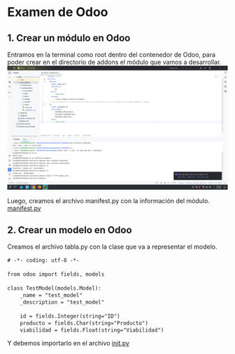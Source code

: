 # Examen de Odoo
## 1. Crear un módulo en Odoo
Entramos en la terminal como root dentro del contenedor de Odoo, para poder crear en el directorio de addons el módulo que vamos a desarrollar.
![image](Imagenes/1.png)

Luego, creamos el archivo manifest.py con la información del módulo.
 [manifest.py](./models/_manifest_.py)

## 2. Crear un modelo en Odoo
Creamos el archivo tabla.py con la clase que va a representar el modelo.
```
# -*- coding: utf-8 -*-

from odoo import fields, models

class TestModel(models.Model):
    _name = "test_model"
    _description = "test_model"

    id = fields.Integer(string="ID")
    producto = fields.Char(string="Producto")
    viabilidad = fields.Float(string="Viabilidad")
```
Y debemos importarlo en el archivo [init.py](__init__.py)